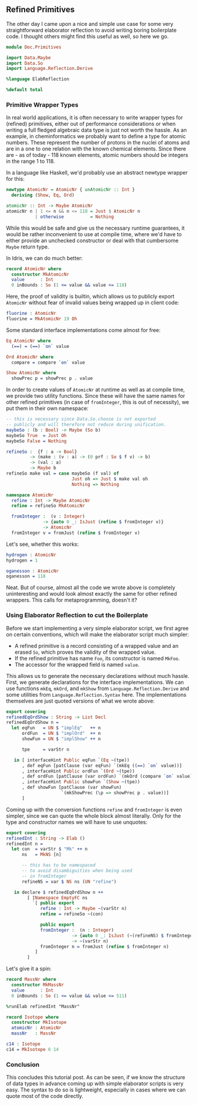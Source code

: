 ## Refined Primitives

The other day I came upon a nice and simple use case for some
very straightforward elaborator reflection to avoid
writing boring boilerplate code. I thought others might find
this useful as well, so here we go.

```idris
module Doc.Primitives

import Data.Maybe
import Data.So
import Language.Reflection.Derive

%language ElabReflection

%default total
```

### Primitive Wrapper Types

In real world applications, it is often necessary to write
wrapper types for (refined) primitives, either out of
performance considerations or when writing a full fledged
algebraic data type is just not worth the hassle.
As an example, in cheminformatics we probably want to define
a type for atomic numbers. These represent the number of
protons in the nuclei of atoms and are in a one to one relation
with the known chemical elements. Since there are - as of today -
118 known elements, atomic numbers should be integers in the
range 1 to 118.

In a language like Haskell, we'd probably use an abstract
newtype wrapper for this:

```haskell
newtype AtomicNr = AtomicNr { unAtomicNr :: Int }
  deriving (Show, Eq, Ord)

atomicNr :: Int -> Maybe AtomicNr
atomicNr n | 1 <= n && n <= 118 = Just $ AtomicNr n
           | otherwise          = Nothing
```

While this would be safe and give us
the necessary runtime guarantees, it would be rather inconvenient
to use at compile time, where we'd have to either provide
an unchecked constructor or deal with that cumbersome
`Maybe` return type.

In Idris, we can do much better:

```idris
record AtomicNr where
  constructor MkAtomicNr
  value      : Int
  0 inBounds : So (1 <= value && value <= 118)
```

Here, the proof of validity is builtin, which
allows us to publicly export `AtomicNr` without
fear of invalid values being wrapped up in client code:

```idris
fluorine : AtomicNr
fluorine = MkAtomicNr 19 Oh
```

Some standard interface implementations come almost for free:

```idris
Eq AtomicNr where
  (==) = (==) `on` value

Ord AtomicNr where
  compare = compare `on` value

Show AtomicNr where
  showPrec p = showPrec p . value
```

In order to create values of `AtomicNr` at runtime as well
as at compile time, we provide two utility functions. Since these will
have the same names for other refined primitives (in case of
`fromInteger`, this is out of necessity), we put them in their own namespace:

```idris
-- this is necessary since Data.So.choose is not exported
-- publicly and will therefore not reduce during unification.
maybeSo : (b : Bool) -> Maybe (So b)
maybeSo True  = Just Oh
maybeSo False = Nothing

refineSo :  {f : a -> Bool}
         -> (make : (v : a) -> (0 prf : So $ f v) -> b)
         -> (val : a)
         -> Maybe b
refineSo make val = case maybeSo (f val) of
                         Just oh => Just $ make val oh
                         Nothing => Nothing

namespace AtomicNr
  refine : Int -> Maybe AtomicNr
  refine = refineSo MkAtomicNr

  fromInteger :  (v : Integer)
              -> {auto 0 _: IsJust (refine $ fromInteger v)}
              -> AtomicNr
  fromInteger v = fromJust (refine $ fromInteger v)
```

Let's see, whether this works:

```idris
hydrogen : AtomicNr
hydrogen = 1

oganesson : AtomicNr
oganesson = 118
```

Neat. But of course, almost all the code we wrote above is completely
uninteresting and would look almost exactly the same for other
refined wrappers. This calls for metaprogramming, doesn't it?

### Using Elaborator Reflection to cut the Boilerplate

Before we start implementing a very simple elaborator script,
we first agree on certain conventions, which will make the elaborator
script much simpler:

  * A refined primitive is a record consisting of a wrapped value and an
    erased `So`, which proves the validity of the wrapped value.
  * If the refined primitive has name `Foo`, its constructor is named
    `MkFoo`.
  * The accessor for the wrapped field is named `value`.

This allows us to generate the necessary declarations without much
hassle. First, we generate declarations for the interface implementations.
We can use functions `mkEq`, `mkOrd`, and `mkShow`
from `Language.Reflection.Derive` and some utilities from
`Language.Reflection.Syntax` here. The implementations themselves
are just quoted versions of what we wrote above:

```idris
export covering
refinedEqOrdShow : String -> List Decl
refinedEqOrdShow n =
  let eqFun   = UN $ "implEq"   ++ n
      ordFun  = UN $ "implOrd"  ++ n
      showFun = UN $ "implShow" ++ n

      tpe     = varStr n

   in [ interfaceHint Public eqFun `(Eq ~(tpe))
      , def eqFun [patClause (var eqFun) `(mkEq ((==) `on` value))]
      , interfaceHint Public ordFun `(Ord ~(tpe))
      , def ordFun [patClause (var ordFun) `(mkOrd (compare `on` value))]
      , interfaceHint Public showFun `(Show ~(tpe))
      , def showFun [patClause (var showFun)
                     `(mkShowPrec (\p => showPrec p . value))]
      ]
```

Coming up with the conversion functions `refine` and `fromInteger`
is even simpler, since we can quote the whole block almost literally.
Only for the type and constructor names we will have to use unquotes:

```idris
export covering
refinedInt : String -> Elab ()
refinedInt n =
  let con  = varStr $ "Mk" ++ n
      ns   = MkNS [n]

      -- this has to be namespaced
      -- to avoid disambiguities when being used
      -- in fromInteger
      refineNS = var $ NS ns (UN "refine")

   in declare $ refinedEqOrdShow n ++
        [ INamespace EmptyFC ns
          `[ public export
             refine : Int -> Maybe ~(varStr n)
             refine = refineSo ~(con)

             public export
             fromInteger :  (n : Integer)
                         -> {auto 0 _: IsJust (~(refineNS) $ fromInteger n)}
                         -> ~(varStr n)
             fromInteger n = fromJust (refine $ fromInteger n)
           ]
        ]
```

Let's give it a spin:

```idris
record MassNr where
  constructor MkMassNr
  value      : Int
  0 inBounds : So (1 <= value && value <= 511)

%runElab refinedInt "MassNr"

record Isotope where
  constructor MkIsotope
  atomicNr : AtomicNr
  massNr   : MassNr

c14 : Isotope
c14 = MkIsotope 6 14
```

### Conclusion

This concludes this tutorial post. As can be seen, if we know the structure
of data types in advance coming up with simple elaborator
scripts is very easy. The syntax to do so is lightweight,
especially in cases where we can quote most of the code directly.
